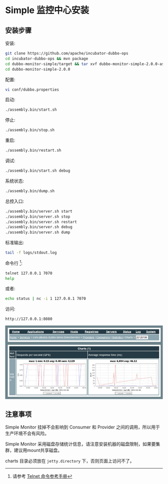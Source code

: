 # Simple 监控中心安装

## 安装步骤

安装:

```sh
git clone https://github.com/apache/incubator-dubbo-ops
cd incubator-dubbo-ops && mvn package
cd dubbo-monitor-simple/target && tar xvf dubbo-monitor-simple-2.0.0-assembly.tar.gz
cd dubbo-monitor-simple-2.0.0
```

配置:

```sh
vi conf/dubbo.properties
```

启动:

```sh
./assembly.bin/start.sh
```

停止:

```sh
./assembly.bin/stop.sh
```

重启:

```sh
./assembly.bin/restart.sh
```

调试:

```sh
./assembly.bin/start.sh debug
```

系统状态:

```sh
./assembly.bin/dump.sh
```

总控入口:

```sh
./assembly.bin/server.sh start
./assembly.bin/server.sh stop
./assembly.bin/server.sh restart
./assembly.bin/server.sh debug
./assembly.bin/server.sh dump
```

标准输出:

```sh
tail -f logs/stdout.log
```

命令行 [^1]:

```sh
telnet 127.0.0.1 7070
help
```

或者:

```sh
echo status | nc -i 1 127.0.0.1 7070
```

访问:

```
http://127.0.0.1:8080
```

![/admin-guide/images/dubbo-monitor-simple.jpg](../sources/images/dubbo-monitor-simple.jpg)

## 注意事项
Simple Monitor 挂掉不会影响到 Consumer 和 Provider 之间的调用，所以用于生产环境不会有风险。

Simple Monitor 采用磁盘存储统计信息，请注意安装机器的磁盘限制，如果要集群，建议用mount共享磁盘。

charts 目录必须放在 `jetty.directory` 下，否则页面上访问不了。

[^1]: 请参考 [Telnet 命令参考手册](../../dubbo-user-book/references/telnet.md)

